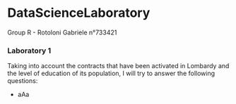 # DataScienceLaboratory
Group R - Rotoloni Gabriele n°733421

### Laboratory 1

Taking into account the contracts that have been activated in Lombardy and the level of education of its population, I will try to answer the following questions:
- aAa
